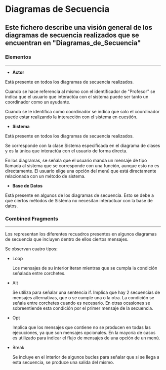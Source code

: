 # Diagramas de Secuencia

## Este fichero describe una visión general de los diagramas de secuencia realizados que se encuentran en "Diagramas_de_Secuencia"

### Elementos

---

* **Actor**

Está presente en todos los diagramas de secuencia realizados.

Cuando se hace referencia al mismo con el identificador de "Profesor" se indica que el usuario que interactúa con el sistema puede ser tanto un coordinador como un ayudante.

Cuando se le identifica como coordinador se indica que solo el coordinador puede estar realizando la interacción con el sistema en cuestión.

* **Sistema**

Está presente en todos los diagramas de secuencia realizados.

Se corresponde con la clase Sistema especificada en el diagrama de clases y es la única que interactúa con el usuario de forma directa.

En los diagramas, se señala que el usuario manda un mensaje de tipo llamada al sistema que se corresponde con una función, aunque esto no es directamente. El usuario elige una opción del menú que está directamente relacionada con un método de sistema.

* **Base de Datos**

Está presente en algunos de los diagramas de secuencia. Esto se debe a que ciertos métodos de Sistema no necesitan interactuar con la base de datos.

### Combined Fragments

---

Los representan los diferentes recuadros presentes en algunos diagramas de secuencia que incluyen dentro de ellos ciertos mensajes.

Se observan cuatro tipos:

* Loop

    Los mensajes de su interior iteran mientras que se cumpla la condición señalada entre corchetes.

* Alt

    Se utiliza para señalar una sentencia if. Implica que hay 2 secuencias de mensajes alternativas, que o se cumple una o la otra. La condición se señala entre corchetes cuando es necesario. En otras ocasiones se sobreentiende esta condición por el primer mensaje de la secuencia.

* Opt

	Implica que los mensajes que contiene no se producen en todas las ejecuciones, ya que son mensajes opcionales. En la mayoría de casos es utilizado para indicar el flujo de mensajes de una opción de un menú.

* Break

	Se incluye en el interior de algunos bucles para señalar que si se llega a esta secuencia, se produce una salida del mismo.
